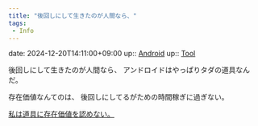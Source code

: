 ```yaml
---
title: "後回しにして生きたのが人間なら、"
tags:
 - Info
---
```


date: 2024-12-20T14:11:00+09:00
up:: [Android](../Bar/Novel/Topics/Android.md)
up:: [Tool](../Bar/Novel/Topics/Tool.md)

後回しにして生きたのが人間なら、
アンドロイドはやっぱりタダの道具なんだ。

存在価値なんてのは、
後回しにしてるがための時間稼ぎに過ぎない。

[私は道具に存在価値を認めない。](私は道具に存在価値を認めない。.md)